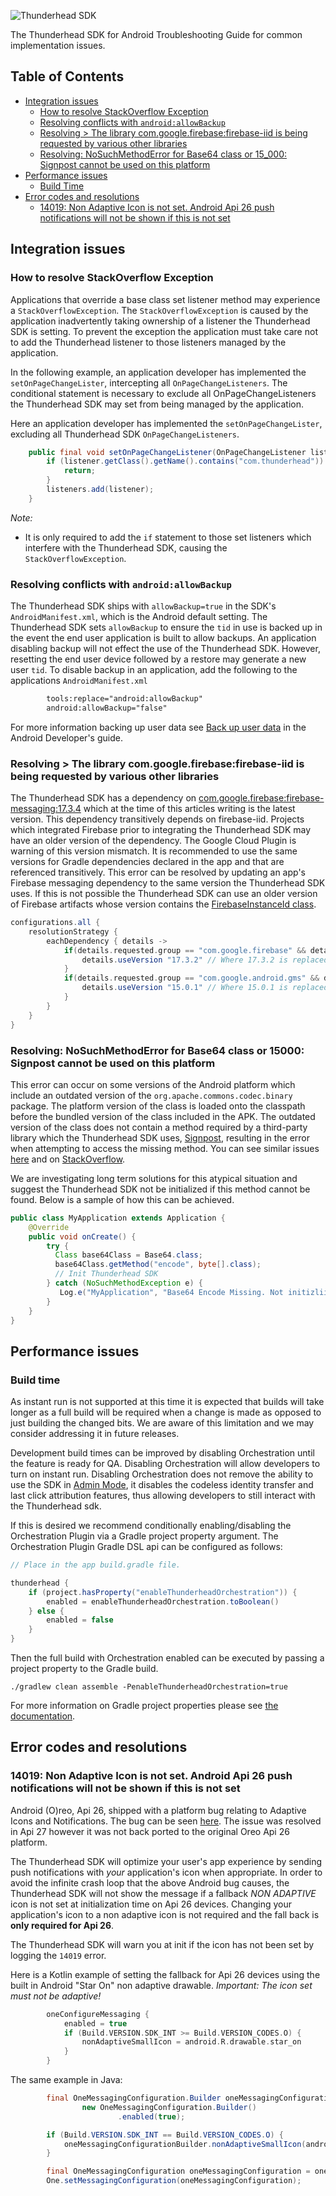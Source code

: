 ![Thunderhead SDK](https://i.imgur.com/gfizURy.png "Thunderhead")

The Thunderhead SDK for Android Troubleshooting Guide for common implementation issues.

## Table of Contents

- [Integration issues](#integration-issues)
  * [How to resolve StackOverflow Exception](#how-to-resolve-stackoverflow-exception)
  * [Resolving conflicts with `android:allowBackup`](#resolving-conflicts-with-androidallowbackup)
  * [Resolving > The library com.google.firebase:firebase-iid is being requested by various other libraries](#resolving--the-library-comgooglefirebasefirebase-iid-is-being-requested-by-various-other-libraries)
  * [Resolving: NoSuchMethodError for Base64 class or 15_000: Signpost cannot be used on this platform](#resolving-nosuchmethoderror-for-base64-class-or-15_000-signpost-cannot-be-used-on-this-platform)
- [Performance issues](#performance-issues)
  * [Build Time](#build-time)
- [Error codes and resolutions](#error-codes-and-resolutions)
  * [14019: Non Adaptive Icon is not set. Android Api 26 push notifications will not be shown if this is not set](#14019-non-adaptive-icon-is-not-set-android-api-26-push-notifications-will-not-be-shown-if-this-is-not-set)

## Integration issues
### How to resolve StackOverflow Exception
Applications that override a base class set listener method may experience a `StackOverflowException`.
The `StackOverflowException` is caused by the application inadvertently taking ownership of a listener
the Thunderhead SDK is setting.  To prevent the exception the application must take care not to
add the Thunderhead listener to those listeners managed by the application.

In the following example, an application developer has implemented the `setOnPageChangeLister`,
intercepting all `OnPageChangeListeners`. The conditional statement is necessary to
exclude all OnPageChangeListeners the Thunderhead SDK may set from being managed by the application.

Here an application developer has implemented the `setOnPageChangeLister`,
excluding all Thunderhead SDK `OnPageChangeListeners`.

```java
    public final void setOnPageChangeListener(OnPageChangeListener listener) {
        if (listener.getClass().getName().contains("com.thunderhead")) {
            return;
        }
        listeners.add(listener);
    }
```
*Note:*
- It is only required to add the `if` statement to those set listeners which
interfere with the Thunderhead SDK, causing the `StackOverflowException`.

### Resolving conflicts with `android:allowBackup`
The Thunderhead SDK ships with `allowBackup=true` in the SDK's `AndroidManifest.xml`, which is the Android default
setting.  The Thunderhead SDK sets `allowBackup` to ensure the `tid` in use is backed up in the event the end user
application is built to allow backups.  An application disabling backup will not effect the
use of the Thunderhead SDK.  However, resetting the end user device followed by a restore may
generate a new user `tid`.  To disable backup in an application, add the following to the applications
`AndroidManifest.xml`
```xml
        tools:replace="android:allowBackup"
        android:allowBackup="false"
```

For more information backing up user data see [Back up user data](https://developer.android.com/guide/topics/data/autobackup)
in the Android Developer's guide.

### Resolving > The library com.google.firebase:firebase-iid is being requested by various other libraries

The Thunderhead SDK has a dependency on [com.google.firebase:firebase-messaging:17.3.4](https://firebase.google.com/docs/android/setup) 
which at the time of this articles writing is the latest version.  This dependency transitively depends on firebase-iid.  Projects which integrated Firebase prior to integrating the
Thunderhead SDK may have an older version of the dependency. The Google Cloud Plugin is warning of this version mismatch. It is recommended
to use the same versions for Gradle dependencies declared in the app and that are referenced transitively. This error can be resolved
by updating an app's Firebase messaging dependency to the same version the Thunderhead SDK uses. If this is not possible the
Thunderhead SDK can use an older version of Firebase artifacts whose version contains 
the [FirebaseInstanceId class](https://firebase.google.com/docs/reference/android/com/google/firebase/iid/FirebaseInstanceId).

```groovy
configurations.all {
    resolutionStrategy {
        eachDependency { details ->
            if(details.requested.group == "com.google.firebase" && details.requested.name == "firebase-messaging") {
                details.useVersion "17.3.2" // Where 17.3.2 is replaced with the apps required version
            }
            if(details.requested.group == "com.google.android.gms" && details.requested.name == "play-services-basement") {
                details.useVersion "15.0.1" // Where 15.0.1 is replaced with the apps required version
            }
        }
    }
}
```

### Resolving: NoSuchMethodError for Base64 class or 15000: Signpost cannot be used on this platform

This error can occur on some versions of the Android platform which include an outdated version of the `org.apache.commons.codec.binary` package. The platform
version of the class is loaded onto the classpath before the bundled version of the class included in the APK. The outdated version of the class does not contain 
a method required by a third-party library which the Thunderhead SDK uses, [Signpost](https://github.com/mttkay/signpost), resulting in the error when attempting to access
the missing method. You can see similar issues [here](https://blog.osom.info/2015/04/commons-codec-on-android.html) and on [StackOverflow](https://stackoverflow.com/questions/2047706/apache-commons-codec-with-android-could-not-find-method).

We are investigating long term solutions for this atypical situation and suggest the Thunderhead SDK not be initialized if this method cannot be found. Below is a sample of how this can be achieved.

```java
public class MyApplication extends Application {
    @Override
    public void onCreate() {
        try { 
          Class base64Class = Base64.class;
          base64Class.getMethod("encode", byte[].class);
          // Init Thunderhead SDK
        } catch (NoSuchMethodException e) {
           Log.e("MyApplication", "Base64 Encode Missing. Not initizliing Thunderhead SDK. " + e.getMessage());
        }
    }
}
```

## Performance issues

### Build time
As instant run is not supported at this time it is expected that builds will take longer as a full build will be required when a change is made as opposed 
to just building the changed bits. We are aware of this limitation and we may consider addressing it in future releases.

Development build times can be improved by disabling Orchestration until the feature is ready for QA. Disabling Orchestration will allow developers to turn on instant run. 
Disabling Orchestration does not remove the ability to use the SDK in [Admin Mode](https://github.com/thunderheadone/one-sdk-android#set-up-the-framework-in-admin-mode),
it disables the codeless identity transfer and last click attribution features, thus allowing developers to still interact with the Thunderhead sdk.

If this is desired we recommend conditionally enabling/disabling the Orchestration Plugin via a Gradle project property argument. The Orchestration Plugin Gradle DSL api can be configured as follows:

```groovy
// Place in the app build.gradle file.

thunderhead {
    if (project.hasProperty("enableThunderheadOrchestration")) {
        enabled = enableThunderheadOrchestration.toBoolean()
    } else {
        enabled = false
    }
}
```

Then the full build with Orchestration enabled can be executed by passing a project property to the Gradle build.

`./gradlew clean assemble -PenableThunderheadOrchestration=true`

For more information on Gradle project properties please see [the documentation](https://docs.gradle.org/current/userguide/build_environment.html#sec:project_properties).


## Error codes and resolutions

### 14019: Non Adaptive Icon is not set. Android Api 26 push notifications will not be shown if this is not set

Android (O)reo, Api 26, shipped with a platform bug relating to Adaptive Icons and Notifications. The bug can be seen [here](https://issuetracker.google.com/issues/68716460). 
The issue was resolved in Api 27 however it was not back ported to the original Oreo Api 26 platform.  

The Thunderhead SDK will optimize your user's app experience by sending push notifications with _your_ application's icon when appropriate. In order to avoid the infinite crash
loop that the above Android bug causes, the Thunderhead SDK will not show the message if a fallback *NON ADAPTIVE* icon is not set at initialization time on Api 26 devices. 
Changing your application's icon to a non adaptive icon is not required and the fall back is **only required for Api 26**.

The Thunderhead SDK will warn you at init if the icon has not been set by logging the `14019` error.

Here is a Kotlin example of setting the fallback for Api 26 devices using the built in Android "Star On" non adaptive drawable.  *Important: The icon set must not be adaptive!*

```kotlin
        oneConfigureMessaging {
            enabled = true
            if (Build.VERSION.SDK_INT >= Build.VERSION_CODES.O) {
                nonAdaptiveSmallIcon = android.R.drawable.star_on
            }
        }
```

The same example in Java:

```java
        final OneMessagingConfiguration.Builder oneMessagingConfigurationBuilder =
                new OneMessagingConfiguration.Builder()
                        .enabled(true);

        if (Build.VERSION.SDK_INT == Build.VERSION_CODES.O) {
            oneMessagingConfigurationBuilder.nonAdaptiveSmallIcon(android.R.drawable.star_on);
        }

        final OneMessagingConfiguration oneMessagingConfiguration = oneMessagingConfigurationBuilder.build();
        One.setMessagingConfiguration(oneMessagingConfiguration);

```
